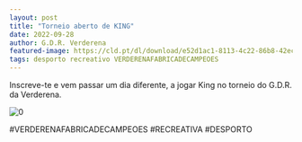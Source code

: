 ```yaml
---
layout: post
title: "Torneio aberto de KING"
date: 2022-09-28
author: G.D.R. Verderena
featured-image: https://cld.pt/dl/download/e52d1ac1-8113-4c22-86b8-42ec11a62f5e/torneio_king_2022.png
tags: desporto recreativo VERDERENAFABRICADECAMPEOES
---
```


Inscreve-te e vem passar um dia diferente, a jogar King no torneio do G.D.R. da Verderena.

![0](https://cld.pt/dl/download/e52d1ac1-8113-4c22-86b8-42ec11a62f5e/torneio_king_2022.png)

#VERDERENAFABRICADECAMPEOES #RECREATIVA #DESPORTO

